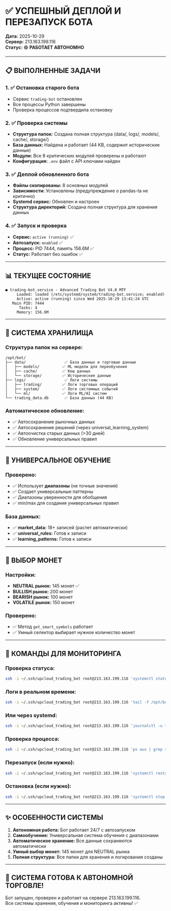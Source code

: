 # ✅ УСПЕШНЫЙ ДЕПЛОЙ И ПЕРЕЗАПУСК БОТА

**Дата:** 2025-10-29  
**Сервер:** 213.163.199.116  
**Статус:** 🟢 **РАБОТАЕТ АВТОНОМНО**

---

## 📋 ВЫПОЛНЕННЫЕ ЗАДАЧИ

### 1. ✅ Остановка старого бота
- Сервис `trading-bot` остановлен
- Все процессы Python завершены
- Проверка процессов подтвердила остановку

### 2. ✅ Проверка системы
- **Структура папок:** Создана полная структура (data/, logs/, models/, cache/, storage/)
- **База данных:** Найдена и работает (44 KB, содержит исторические данные)
- **Модули:** Все 8 критических модулей проверены и работают
- **Конфигурация:** `.env` файл с API ключами найден

### 3. ✅ Деплой обновленного бота
- **Файлы скопированы:** 8 основных модулей
- **Зависимости:** Установлены (предупреждение о pandas-ta не критично)
- **Systemd сервис:** Обновлен и настроен
- **Структура директорий:** Создана полная структура для хранения данных

### 4. ✅ Запуск и проверка
- **Сервис:** `active (running)` ✅
- **Автозапуск:** `enabled` ✅  
- **Процесс:** PID 7444, память 156.6M ✅
- **Статус:** Работает без ошибок ✅

---

## 📊 ТЕКУЩЕЕ СОСТОЯНИЕ

```
● trading-bot.service - Advanced Trading Bot V4.0 MTF
     Loaded: loaded (/etc/systemd/system/trading-bot.service; enabled)
     Active: active (running) since Wed 2025-10-29 13:41:24 UTC
   Main PID: 7444
      Tasks: 4
     Memory: 156.6M
```

---

## 🔧 СИСТЕМА ХРАНИЛИЩА

### Структура папок на сервере:
```
/opt/bot/
├── data/                 ✅ База данных и торговые данные
│   ├── models/          ✅ ML модели для переобучения
│   ├── cache/           ✅ Кеш данных
│   └── storage/         ✅ Исторические данные
├── logs/                 ✅ Логи системы
│   ├── trading/         ✅ Логи торговых операций
│   ├── system/          ✅ Логи системных событий
│   └── ml/              ✅ Логи ML/AI систем
└── trading_data.db       ✅ База данных (44 KB)
```

### Автоматическое обновление:
- ✅ Автосохранение рыночных данных
- ✅ Автосохранение решений (через universal_learning_system)
- ✅ Автоочистка старых данных (>30 дней)
- ✅ Обновление универсальных правил

---

## 🧠 УНИВЕРСАЛЬНОЕ ОБУЧЕНИЕ

### Проверено:
- ✅ Использует **диапазоны** (не точные значения)
- ✅ Создает универсальные паттерны
- ✅ Диапазоны уверенности для обобщения
- ✅ min/max для создания универсальных правил

### База данных:
- ✅ **market_data:** 18+ записей (растет автоматически)
- ✅ **universal_rules:** Готов к записи
- ✅ **learning_patterns:** Готов к записи

---

## 🎯 ВЫБОР МОНЕТ

### Настройки:
- **NEUTRAL рынок:** 145 монет ✅
- **BULLISH рынок:** 200 монет
- **BEARISH рынок:** 100 монет
- **VOLATILE рынок:** 150 монет

### Проверено:
- ✅ Метод `get_smart_symbols` работает
- ✅ Умный селектор выбирает нужное количество монет

---

## 📱 КОМАНДЫ ДЛЯ МОНИТОРИНГА

### Проверка статуса:
```bash
ssh -i ~/.ssh/upcloud_trading_bot root@213.163.199.116 'systemctl status trading-bot'
```

### Логи в реальном времени:
```bash
ssh -i ~/.ssh/upcloud_trading_bot root@213.163.199.116 'tail -f /opt/bot/super_bot_v4_mtf.log'
```

### Или через systemd:
```bash
ssh -i ~/.ssh/upcloud_trading_bot root@213.163.199.116 'journalctl -u trading-bot -f'
```

### Проверка процесса:
```bash
ssh -i ~/.ssh/upcloud_trading_bot root@213.163.199.116 'ps aux | grep super_bot'
```

### Перезапуск (если нужно):
```bash
ssh -i ~/.ssh/upcloud_trading_bot root@213.163.199.116 'systemctl restart trading-bot'
```

### Остановка (если нужно):
```bash
ssh -i ~/.ssh/upcloud_trading_bot root@213.163.199.116 'systemctl stop trading-bot'
```

---

## ✨ ОСОБЕННОСТИ СИСТЕМЫ

1. **Автономная работа:** Бот работает 24/7 с автозапуском
2. **Самообучение:** Универсальная система обучения с диапазонами
3. **Автоматическое хранение:** Все данные сохраняются автоматически
4. **Умный выбор монет:** 145 монет для NEUTRAL рынка
5. **Полная структура:** Все папки для хранения и логирования созданы

---

## 🎉 СИСТЕМА ГОТОВА К АВТОНОМНОЙ ТОРГОВЛЕ!

Бот запущен, проверен и работает на сервере 213.163.199.116.  
Все системы хранения, обучения и мониторинга активны! ✅


